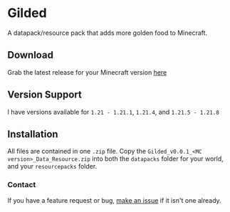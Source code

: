 # Gilded
A datapack/resource pack that adds more golden food to Minecraft.


## Download
Grab the latest release for your Minecraft version [here](https://github.com/Legomountain14/gilded/releases/latest)


## Version Support
I have versions available for `1.21 - 1.21.1`, `1.21.4`, and `1.21.5 - 1.21.8`


## Installation
All files are contained in one `.zip` file. Copy the `Gilded_v0.0.1_<MC version>_Data_Resource.zip` into both the `datapacks` folder for your world, and your `resourcepacks` folder.


### Contact
If you have a feature request or bug, [make an issue](https://github.com/Legomountain14/gilded/issues/new) if it isn't one already.